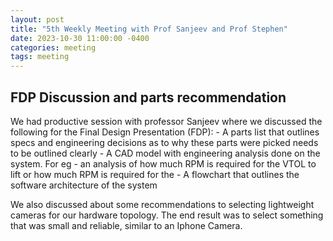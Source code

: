 ```yaml
---
layout: post
title: "5th Weekly Meeting with Prof Sanjeev and Prof Stephen"
date: 2023-10-30 11:00:00 -0400
categories: meeting
tags: meeting
---
```


<h2>FDP Discussion and parts recommendation</h2>
We had productive session with professor Sanjeev where we discussed the following for the Final Design Presentation (FDP):
- A parts list that outlines specs and engineering decisions as to why these parts were picked needs to be outlined clearly
- A CAD model with engineering analysis done on the system. For eg - an analysis of how much RPM is required for the VTOL to lift or how much RPM is required for the 
- A flowchart that outlines the software architecture of the system

We also discussed about some recommendations to selecting lightweight cameras for our hardware topology. The end result was to select something that was small and reliable, similar to an Iphone Camera.
